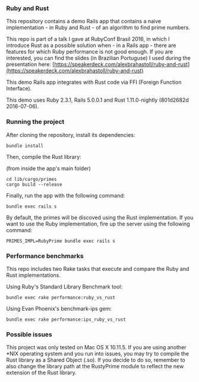 ### Ruby and Rust
This repository contains a demo Rails app that contains a naive implementation - in Ruby and Rust - of an
algorithm to find prime numbers.

This repo is part of a talk I gave at RubyConf Brasil 2016, in which I introduce Rust as a possible
solution when - in a Rails app - there are features for which Ruby performance is not good enough.
If you are interested, you can find the slides (in Brazilian Portuguse) I used during the presentation here:
[https://speakerdeck.com/alexbrahastoll/ruby-and-rust](https://speakerdeck.com/alexbrahastoll/ruby-and-rust)

This demo Rails app integrates with Rust code via FFI (Foreign Function Interface).

This demo uses Ruby 2.3.1, Rails 5.0.0.1 and Rust 1.11.0-nightly (801d2682d 2016-07-06).

### Running the project

After cloning the repository, install its dependencies:

```
bundle install
```

Then, compile the Rust library:


(from inside the app's main folder)
```
cd lib/cargo/primes
cargo build --release
```

Finally, run the app with the following command:

```
bundle exec rails s
```

By default, the primes will be discoved using the Rust implementation.
If you want to use the Ruby implementation, fire up the server using
the following command:

```
PRIMES_IMPL=RubyPrime bundle exec rails s
```
### Performance benchmarks

This repo includes two Rake tasks that execute and compare the Ruby and Rust implementations.

Using Ruby's Standard Library Benchmark tool:
```
bundle exec rake performance:ruby_vs_rust
```

Using Evan Phoenix's benchmark-ips gem:
```
bundle exec rake performance:ips_ruby_vs_rust
```

### Possible issues

This project was only tested on Mac OS X 10.11.5. If you are using another *NIX operating system and
you run into issues, you may try to compile the Rust library as a Shared Object (.so). If
you decide to do so, remember to also change the library path at the RustyPrime module
to reflect the new extension of the Rust library.
